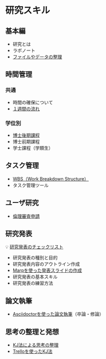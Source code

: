 # 研究スキル

## 基本編

- 研究とは
- ラボノート
- [ファイルやデータの整理](files-and-data.md)

## 時間管理

### 共通

- 時間の確保について
- [１週間の流れ](time-management/a-week.md)

### 学位別

- [博士後期課程](time-management/phd.md)
- 博士前期課程
- 学士課程（学類生）

## タスク管理

- [WBS（Work Breakdown Structure）](task-management/wbs.md)
- タスク管理ツール

## ユーザ研究

- [倫理審査申請](user-study/ethics-application.md)

## 研究発表

:bulb: [研究発表のチェックリスト](../check/presentation.md)

- 研究発表の種別と目的
- 研究発表内容のアウトライン作成
- [Marpを使った発表スライドの作成](presentation-with-marp.md)
- 研究発表の基本スキル
- 研究発表の練習方法

## 論文執筆

- [Asciidoctorを使った論文執筆](writing-with-asciidoctor.md)（卒論・修論）


## 思考の整理と発想

- [KJ法による思考の整理](affinity-diagram.md)
- [Trelloを使ったKJ法](affinity-diagram-with-trello.md)

